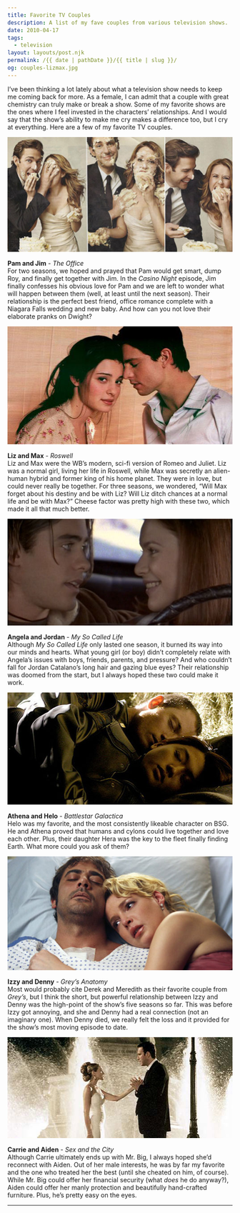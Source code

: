 ```yaml
---
title: Favorite TV Couples
description: A list of my fave couples from various television shows.
date: 2010-04-17
tags: 
  - television
layout: layouts/post.njk
permalink: /{{ date | pathDate }}/{{ title | slug }}/
og: couples-lizmax.jpg
---
```


I’ve been thinking a lot lately about what a television show needs to keep me coming back for more. As a female, I can admit that a couple with great chemistry can truly make or break a show. Some of my favorite shows are the ones where I feel invested in the characters’ relationships. And I would say that the show’s ability to make me cry makes a difference too, but I cry at everything. Here are a few of my favorite TV couples.

![Pam and Jim eating wedding cake](/img/couples-pamjim.jpg)

**Pam and Jim** - _The Office_  
For two seasons, we hoped and prayed that Pam would get smart, dump Roy, and finally get together with Jim. In the _Casino Night_ episode, Jim finally confesses his obvious love for Pam and we are left to wonder what will happen between them (well, at least until the next season). Their relationship is the perfect best friend, office romance complete with a Niagara Falls wedding and new baby. And how can you not love their elaborate pranks on Dwight?

![Liz and Max](/img/couples-lizmax.jpg)

**Liz and Max** - _Roswell_  
Liz and Max were the WB’s modern, sci-fi version of Romeo and Juliet. Liz was a normal girl, living her life in Roswell, while Max was secretly an alien-human hybrid and former king of his home planet. They were in love, but could never really be together. For three seasons, we wondered, “Will Max forget about his destiny and be with Liz? Will Liz ditch chances at a normal life and be with Max?” Cheese factor was pretty high with these two, which made it all that much better.

![Angela and Jordan](/img/couples-angelajordan.jpg)

**Angela and Jordan** - _My So Called Life_  
Although _My So Called Life_ only lasted one season, it burned its way into our minds and hearts. What young girl (or boy) didn’t completely relate with Angela’s issues with boys, friends, parents, and pressure? And who couldn’t fall for Jordan Catalano’s long hair and gazing blue eyes? Their relationship was doomed from the start, but I always hoped these two could make it work.

![Helo and Athena sleeping](/img/couples-athenahelo.jpg)

**Athena and Helo** - _Battlestar Galactica_  
Helo was my favorite, and the most consistently likeable character on BSG. He and Athena proved that humans and cylons could live together and love each other. Plus, their daughter Hera was the key to the fleet finally finding Earth. What more could you ask of them?

![Denny and Izzy in his hospital bed](/img/couples-izzydenny.jpg)

**Izzy and Denny** - _Grey’s Anatomy_  
Most would probably cite Derek and Meredith as their favorite couple from _Grey’s_, but I think the short, but powerful relationship between Izzy and Denny was the high-point of the show’s five seasons so far. This was before Izzy got annoying, and she and Denny had a real connection (not an imaginary one). When Denny died, we really felt the loss and it provided for the show’s most moving episode to date.

![Carrie and Aiden](/img/couples-carrieaiden.jpg)

**Carrie and Aiden** - _Sex and the City_  
Although Carrie ultimately ends up with Mr. Big, I always hoped she’d reconnect with Aiden. Out of her male interests, he was by far my favorite and the one who treated her the best (until she cheated on him, of course). While Mr. Big could offer her financial security (what _does_ he do anyway?), Aiden could offer her manly protection and beautifully hand-crafted furniture. Plus, he’s pretty easy on the eyes.

---

